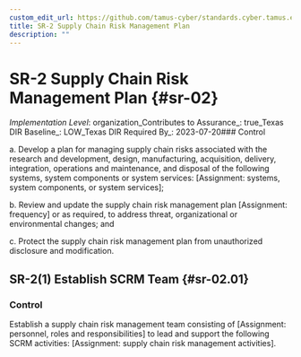 ```yaml
---
custom_edit_url: https://github.com/tamus-cyber/standards.cyber.tamus.edu/tree/main/static/content/tamus.edu/TAMUS_profile.xml
title: SR-2 Supply Chain Risk Management Plan
description: ""
---
```


# SR-2 Supply Chain Risk Management Plan {#sr-02}

_Implementation Level_: organization_Contributes to Assurance_: true_Texas DIR Baseline_: LOW_Texas DIR Required By_: 2023-07-20### Control

a. Develop a plan for managing supply chain risks associated with the research and development, design, manufacturing, acquisition, delivery, integration, operations and maintenance, and disposal of the following systems, system components or system services: [Assignment: systems, system components, or system services];

b. Review and update the supply chain risk management plan [Assignment: frequency] or as required, to address threat, organizational or environmental changes; and

c. Protect the supply chain risk management plan from unauthorized disclosure and modification.

## SR-2(1) Establish SCRM Team {#sr-02.01}

### Control

Establish a supply chain risk management team consisting of [Assignment: personnel, roles and responsibilities] to lead and support the following SCRM activities: [Assignment: supply chain risk management activities].

